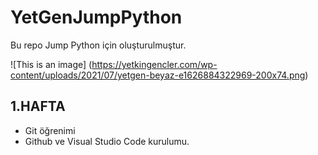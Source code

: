 # YetGenJumpPython
Bu repo Jump Python için oluşturulmuştur.

![This is an image] (https://yetkingencler.com/wp-content/uploads/2021/07/yetgen-beyaz-e1626884322969-200x74.png)

## 1.HAFTA
- Git öğrenimi
- Github ve Visual Studio Code kurulumu.
